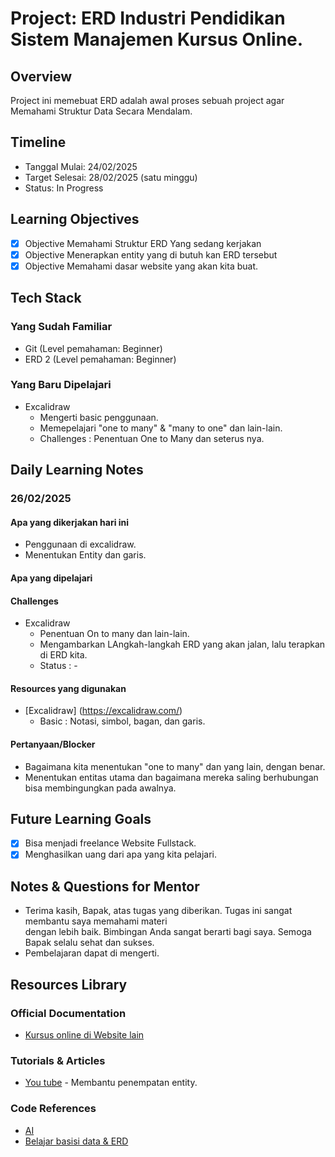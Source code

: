 # Project: ERD Industri Pendidikan Sistem Manajemen Kursus Online.

## Overview
Project ini memebuat ERD adalah awal proses sebuah project agar Memahami Struktur Data Secara Mendalam.

## Timeline
- Tanggal Mulai: 24/02/2025
- Target Selesai: 28/02/2025 (satu minggu)
- Status: In Progress

## Learning Objectives
- [x] Objective Memahami Struktur ERD Yang sedang kerjakan
- [x] Objective Menerapkan entity yang di butuh kan ERD tersebut
- [x] Objective Memahami dasar website yang akan kita buat. 

## Tech Stack
### Yang Sudah Familiar
- Git (Level pemahaman: Beginner)
- ERD 2 (Level pemahaman: Beginner)

### Yang Baru Dipelajari
- Excalidraw
  - Mengerti basic penggunaan.
  - Memepelajari "one to many" & "many to one" dan lain-lain.
  - Challenges : Penentuan One to Many dan seterus nya.

## Daily Learning Notes

### 26/02/2025
#### Apa yang dikerjakan hari ini
- Penggunaan di excalidraw.
- Menentukan Entity dan garis.

#### Apa yang dipelajari

#### Challenges
- Excalidraw
  - Penentuan On to many dan lain-lain.
  - Mengambarkan LAngkah-langkah ERD yang akan jalan, lalu terapkan di ERD kita.
  - Status : -

#### Resources yang digunakan
- [Excalidraw] (https://excalidraw.com/)
  - Basic : Notasi, simbol, bagan, dan garis.

#### Pertanyaan/Blocker
- Bagaimana kita menentukan "one to many" dan yang lain, dengan benar.
- Menentukan entitas utama dan bagaimana mereka saling berhubungan bisa membingungkan pada awalnya.

## Future Learning Goals
- [x] Bisa menjadi freelance Website Fullstack.
- [x] Menghasilkan uang dari apa yang kita pelajari.

## Notes & Questions for Mentor
- Terima kasih, Bapak, atas tugas yang diberikan. Tugas ini sangat membantu saya memahami materi   
    dengan lebih baik. Bimbingan Anda sangat berarti bagi saya. Semoga Bapak selalu sehat dan sukses.
- Pembelajaran dapat di mengerti.

## Resources Library
### Official Documentation
- [Kursus online di Website lain](https://www.udemy.com/course/belajar-web-development-menggunakan-bahasa-pemrograman-php/?utm_source=adwords&utm_medium=udemyads&utm_campaign=WebDevelopment_v.PROF_la.ID_cc.ID_ti.8322&campaigntype=Search&portfolio=Indonesia&language=ID&product=Course&test=&audience=Keyword&topic=&priority=&utm_content=deal4584&utm_term=_._ag_112778668779_._ad_590045488523_._kw_belajar+coding+online_._de_c_._dm__._pl__._ti_kwd-355247181562_._li_9072586_._pd__._&matchtype=b&gad_source=1&gclid=CjwKCAiAt4C-BhBcEiwA8Kp0CW_wDSfTrbf4FwgBxNZse1XxweRi9S-p5Q6lXhCwhZtZoqpzKi4AcRoCdMwQAvD_BwE&couponCode=2021PM25)

### Tutorials & Articles
- [You tube](https://www.youtube.com/) - Membantu penempatan entity.

### Code References
- [AI](https://chatgpt.com/) 
- [Belajar basisi data & ERD](https://youtu.be/S4igMZFCvh8?si=tczYgZ_sxiHJy-xG)